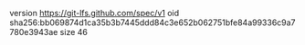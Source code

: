 version https://git-lfs.github.com/spec/v1
oid sha256:bb069874d1ca35b3b7445ddd84c3e652b062751bfe84a99336c9a7780e3943ae
size 46
